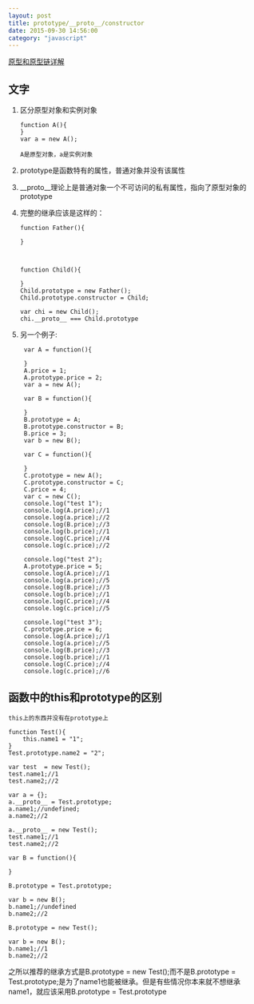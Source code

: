 ```yaml
---
layout: post
title: prototype/__proto__/constructor
date: 2015-09-30 14:56:00
category: "javascript"
---
```


[原型和原型链详解](http://segmentfault.com/a/1190000000662547)

##  文字

1.  区分原型对象和实例对象

	    function A(){
	    }
	    var a = new A();

	    A是原型对象，a是实例对象

2.  prototype是函数特有的属性，普通对象并没有该属性  
3.  \_\_proto\_\_理论上是普通对象一个不可访问的私有属性，指向了原型对象的prototype
4.  完整的继承应该是这样的：

	    function Father(){

	    }



	    function Child(){

	    }
	    Child.prototype = new Father();
	    Child.prototype.constructor = Child;

	    var chi = new Child();
	    chi.__proto__ === Child.prototype

5. 另一个例子:

		var A = function(){

		}
		A.price = 1;
		A.prototype.price = 2;
		var a = new A();

		var B = function(){

		}
		B.prototype = A;
		B.prototype.constructor = B;
		B.price = 3;
		var b = new B();

		var C = function(){

		}
		C.prototype = new A();
		C.prototype.constructor = C;
		C.price = 4;
		var c = new C();
		console.log("test 1");
		console.log(A.price);//1
		console.log(a.price);//2
		console.log(B.price);//3
		console.log(b.price);//1
		console.log(C.price);//4
		console.log(c.price);//2

		console.log("test 2");
		A.prototype.price = 5;
		console.log(A.price);//1
		console.log(a.price);//5
		console.log(B.price);//3
		console.log(b.price);//1
		console.log(C.price);//4
		console.log(c.price);//5

		console.log("test 3");
		C.prototype.price = 6;
		console.log(A.price);//1
		console.log(a.price);//5
		console.log(B.price);//3
		console.log(b.price);//1
		console.log(C.price);//4
		console.log(c.price);//6

## 函数中的this和prototype的区别
	this上的东西并没有在prototype上
```
function Test(){
	this.name1 = "1";
}
Test.prototype.name2 = "2";

var test  = new Test();
test.name1;//1
test.name2;//2

var a = {};
a.__proto__ = Test.prototype;
a.name1;//undefined;
a.name2;//2

a.__proto__ = new Test();
test.name1;//1
test.name2;//2

var B = function(){
	
}

B.prototype = Test.prototype;

var b = new B();
b.name1;//undefined
b.name2;//2

B.prototype = new Test();

var b = new B();
b.name1;//1
b.name2;//2

```
之所以推荐的继承方式是B.prototype = new Test();而不是B.prototype = Test.prototype;是为了name1也能被继承。但是有些情况你本来就不想继承name1，就应该采用B.prototype = Test.prototype
